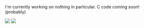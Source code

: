 I'm currently working on nothing in particular. C code coming soon! (probably)
<p float="center">
  <img  src="https://github-readme-stats.vercel.app/api?username=JadedHearth&show_icons=true&theme=github_dark&count_private=true&hide=contribs,issue" />
  <img  src="https://github-readme-stats.vercel.app/api/top-langs/?username=JadedHearth&layout=compact&theme=github_dark" />
</p>

<!--
- 🌱 I’m currently learning ...
- 👯 I’m looking to collaborate on ...
- 🤔 I’m looking for help with ...
- 💬 Ask me about ...
- 📫 How to reach me: ...
- 😄 Pronouns: ...
- ⚡ Fun fact: ...
-->
